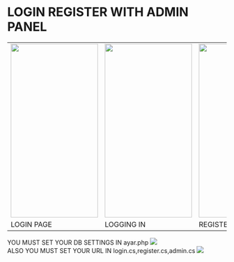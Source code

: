 # LOGIN REGISTER WITH ADMIN PANEL 
<table style=" border:0px solid;">
<tr>
  <td><img src="https://user-images.githubusercontent.com/118901793/211683425-274b88ab-8d20-4a49-8852-897704e3d68f.jpg" width="200" height="400" /></td>
  <td><img src="https://user-images.githubusercontent.com/118901793/211683822-3ac7460c-c815-4093-9e6a-2a055e8dd0c0.jpg" width="200" height="400" /></td>
  <td><img src="https://user-images.githubusercontent.com/118901793/211683968-8afc5f32-57c1-4f3c-88c7-513727fb5be0.jpg" width="200" height="400" /></td>
  <td><img src="https://user-images.githubusercontent.com/118901793/211683964-3f037683-45e1-43ac-93b5-21c7212a2f51.jpg" width="200" height="400" /></td>
    </tr>
  <tr>
    <td>LOGIN PAGE</td>
    <td>LOGGING IN</td>
    <td>REGISTER PAGE</td>
    <td>ADMIN PANEL</td>
  </tr>
</table>

YOU MUST SET YOUR DB SETTINGS IN ayar.php 
<img src="https://user-images.githubusercontent.com/118901793/211689772-d38bc46b-f3ad-4512-9080-b486c7ada305.png" />
<br>
ALSO YOU MUST SET YOUR URL IN login.cs,register.cs,admin.cs
<img src="https://user-images.githubusercontent.com/118901793/211689952-ed780345-840c-4a83-bef4-770599419458.png" />


